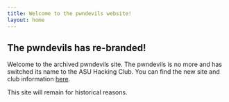 ```yaml
---
title: Welcome to the pwndevils website!
layout: home
---
```


## The pwndevils has re-branded! 

Welcome to the archived pwndevils site. The pwndevils is no more and has
switched its name to the ASU Hacking Club. You can find the new site and club
information [here](http://asuhacking.club). 

This site will remain for historical reasons. 

<!--
{% for post in site.posts %}
<a href="{{site.baseurl}}{{post.url}}">{{post.title}}</a>
{%endfor%}

-->

